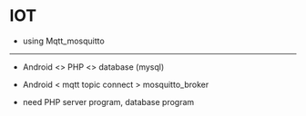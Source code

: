 # IOT 
* using Mqtt_mosquitto

--------------------------------------
* Android <> PHP <>  database (mysql)

* Android < mqtt topic connect > mosquitto_broker

* need PHP server program, database program
